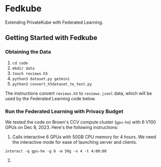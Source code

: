 # Fedkube

Extending PrivateKube with Federated Learning.

## Getting Started with Fedkube

### Obtaining the Data

1. `cd code`
2. `mkdir data`
3. `touch reviews.h5`
4. `python3 dataset.py getmini`
5. `python3 convert_h5dataset_to_text.py`

The instructions convert `reviews.h5` to `reviews.jsonl` data, which will be used by the Federated Learning code below.

### Run the Federated Learning with Privacy Budget

We tested the code on Brown's CCV compute cluster (`gpu-he`) with 6 V100 GPUs on Dec 8, 2023. Here's the following instructions:

1. Calls interactive 6 GPUs with 50GB CPU memory for 4 hours. We need the interactive mode for ease of launching server and clients.

`interact -q gpu-he -g 6 -m 50g -n 4 -t 4:00:00` 

2. 